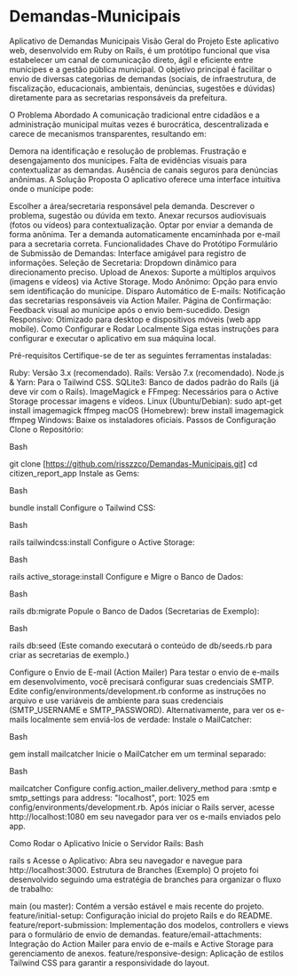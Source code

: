 # Demandas-Municipais

Aplicativo de Demandas Municipais
Visão Geral do Projeto
Este aplicativo web, desenvolvido em Ruby on Rails, é um protótipo funcional que visa estabelecer um canal de comunicação direto, ágil e eficiente entre munícipes e a gestão pública municipal. O objetivo principal é facilitar o envio de diversas categorias de demandas (sociais, de infraestrutura, de fiscalização, educacionais, ambientais, denúncias, sugestões e dúvidas) diretamente para as secretarias responsáveis da prefeitura.

O Problema Abordado
A comunicação tradicional entre cidadãos e a administração municipal muitas vezes é burocrática, descentralizada e carece de mecanismos transparentes, resultando em:

Demora na identificação e resolução de problemas.
Frustração e desengajamento dos munícipes.
Falta de evidências visuais para contextualizar as demandas.
Ausência de canais seguros para denúncias anônimas.
A Solução Proposta
O aplicativo oferece uma interface intuitiva onde o munícipe pode:

Escolher a área/secretaria responsável pela demanda.
Descrever o problema, sugestão ou dúvida em texto.
Anexar recursos audiovisuais (fotos ou vídeos) para contextualização.
Optar por enviar a demanda de forma anônima.
Ter a demanda automaticamente encaminhada por e-mail para a secretaria correta.
Funcionalidades Chave do Protótipo
Formulário de Submissão de Demandas: Interface amigável para registro de informações.
Seleção de Secretaria: Dropdown dinâmico para direcionamento preciso.
Upload de Anexos: Suporte a múltiplos arquivos (imagens e vídeos) via Active Storage.
Modo Anônimo: Opção para envio sem identificação do munícipe.
Disparo Automático de E-mails: Notificação das secretarias responsáveis via Action Mailer.
Página de Confirmação: Feedback visual ao munícipe após o envio bem-sucedido.
Design Responsivo: Otimizado para desktop e dispositivos móveis (web app mobile).
Como Configurar e Rodar Localmente
Siga estas instruções para configurar e executar o aplicativo em sua máquina local.

Pré-requisitos
Certifique-se de ter as seguintes ferramentas instaladas:

Ruby: Versão 3.x (recomendado).
Rails: Versão 7.x (recomendado).
Node.js & Yarn: Para o Tailwind CSS.
SQLite3: Banco de dados padrão do Rails (já deve vir com o Rails).
ImageMagick e FFmpeg: Necessários para o Active Storage processar imagens e vídeos.
Linux (Ubuntu/Debian): sudo apt-get install imagemagick ffmpeg
macOS (Homebrew): brew install imagemagick ffmpeg
Windows: Baixe os instaladores oficiais.
Passos de Configuração
Clone o Repositório:

Bash

git clone [https://github.com/risszzco/Demandas-Municipais.git]
cd citizen_report_app
Instale as Gems:

Bash

bundle install
Configure o Tailwind CSS:

Bash

rails tailwindcss:install
Configure o Active Storage:

Bash

rails active_storage:install
Configure e Migre o Banco de Dados:

Bash

rails db:migrate
Popule o Banco de Dados (Secretarias de Exemplo):

Bash

rails db:seed
(Este comando executará o conteúdo de db/seeds.rb para criar as secretarias de exemplo.)

Configure o Envio de E-mail (Action Mailer)
Para testar o envio de e-mails em desenvolvimento, você precisará configurar suas credenciais SMTP. Edite config/environments/development.rb conforme as instruções no arquivo e use variáveis de ambiente para suas credenciais (SMTP_USERNAME e SMTP_PASSWORD).
Alternativamente, para ver os e-mails localmente sem enviá-los de verdade:
Instale o MailCatcher:

Bash

gem install mailcatcher
Inicie o MailCatcher em um terminal separado:

Bash

mailcatcher
Configure config.action_mailer.delivery_method para :smtp e smtp_settings para address: "localhost", port: 1025 em config/environments/development.rb. Após iniciar o Rails server, acesse http://localhost:1080 em seu navegador para ver os e-mails enviados pelo app.

Como Rodar o Aplicativo
Inicie o Servidor Rails:
Bash

rails s
Acesse o Aplicativo: Abra seu navegador e navegue para http://localhost:3000.
Estrutura de Branches (Exemplo)
O projeto foi desenvolvido seguindo uma estratégia de branches para organizar o fluxo de trabalho:

main (ou master): Contém a versão estável e mais recente do projeto.
feature/initial-setup: Configuração inicial do projeto Rails e do README.
feature/report-submission: Implementação dos modelos, controllers e views para o formulário de envio de demandas.
feature/email-attachments: Integração do Action Mailer para envio de e-mails e Active Storage para gerenciamento de anexos.
feature/responsive-design: Aplicação de estilos Tailwind CSS para garantir a responsividade do layout.

